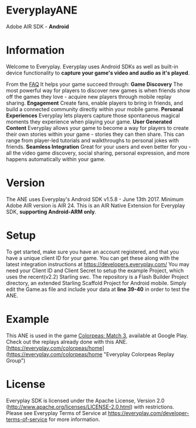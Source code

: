 ﻿# EveryplayANE
Adobe AIR SDK - **Android**

# Information
Welcome to Everyplay.
Everyplay uses Android SDKs as well as built-in device functionality to **capture your game's video and audio as it's played**.

From the [FAQ](https://developers.everyplay.com/documentation/Frequently-asked-questions.md "Everyplay's FAQ")
It helps your game succeed through:
**Game Discovery**
The most powerful way for players to discover new games is when friends show off the games they love - acquire new players through mobile replay sharing.
**Engagement**
Create fans, enable players to bring in friends, and build a connected community directly within your mobile game.
**Personal Experiences**
Everyplay lets players capture those spontaneous magical moments they experience when playing your game.
**User Generated Content**
Everyplay allows your game to become a way for players to create their own stories within your game - stories they can then share. This can range from player-led tutorials and walkthroughs to personal jokes with friends.
**Seamless Integration**
Great for your users and even better for you - all the video game discovery, social sharing, personal expression, and more happens automatically within your game.

# Version
The ANE uses Everyplay's Android SDK v1.5.8 - June 13th 2017.
Minimum Adobe AIR version is AIR 24.
This is an AIR Native Extension for Everyplay SDK, **supporting Android-ARM only**.

# Setup
To get started, make sure you have an account registered, and that you have a unique client ID
for your game. You can get these along with the latest integration instructions at https://developers.everyplay.com/
You may need your Client ID and Client Secret to setup the example Project, which uses the recent(v2.2) Starling swc.
The repository is a Flash Builder Project directory, an extended Starling Scaffold Project for Android mobile.
Simply edit the Game.as file and include your data at **line 39-40** in order to test the ANE.

# Example
This ANE is used in the game [Colorpeas: Match 3](https://play.google.com/store/apps/details?id=air.com.playcolorpeas.colorpeas "Colorpeas: Match 3 Android Game"), available at Google Play.
Check out the replays already done with this ANE. [https://everyplay.com/colorpeas/home](https://everyplay.com/colorpeas/home "Everyplay Colorpeas Replay Group")

# License
Everyplay SDK is licensed under the Apache License, Version 2.0 (http://www.apache.org/licenses/LICENSE-2.0.html) with restrictions.
Please see Everyplay Terms of Service at https://everyplay.com/developer-terms-of-service for more information.


